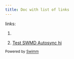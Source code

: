```yaml
---
title: Doc with list of links
---
```

links:

1. &nbsp;

2. <SwmLink doc-title="Test SWMD Autosync hi">[Test SWMD Autosync hi](/.swm/test-swmd-autosync-hi.Jy_Wg.sw.md)</SwmLink>

<SwmMeta repo-id="Z2l0aHViJTNBJTNBc3ItZXh0ZW5zaW9uJTNBJTNBZG91ZWs=" repo-name="sr-extension"><sup>Powered by [Swimm](http://localhost:5000/)</sup></SwmMeta>
